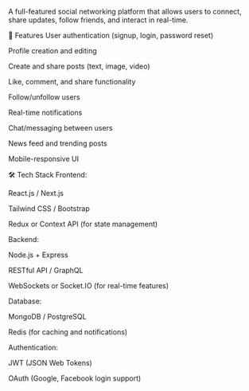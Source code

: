 A full-featured social networking platform that allows users to connect, share updates, follow friends, and interact in real-time.

🚀 Features
User authentication (signup, login, password reset)

Profile creation and editing

Create and share posts (text, image, video)

Like, comment, and share functionality

Follow/unfollow users

Real-time notifications

Chat/messaging between users

News feed and trending posts

Mobile-responsive UI

🛠️ Tech Stack
Frontend:

React.js / Next.js

Tailwind CSS / Bootstrap

Redux or Context API (for state management)

Backend:

Node.js + Express

RESTful API / GraphQL

WebSockets or Socket.IO (for real-time features)

Database:

MongoDB / PostgreSQL

Redis (for caching and notifications)

Authentication:

JWT (JSON Web Tokens)

OAuth (Google, Facebook login support)
